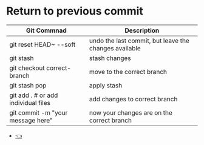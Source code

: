 # Return to previous commit


Git Commnad 	        		  	| Description
----------------------------------- | ---------------
git reset HEAD~ --soft 			  	| undo the last commit, but leave the changes available
git stash 						  	| stash changes
git checkout correct-branch 	  	| move to the correct branch
git stash pop 					  	| apply stash
git add . # or add individual files | add changes to correct branch
git commit -m "your message here" 	| now your changes are on the correct branch 

- [:point_left:](undoing.md)